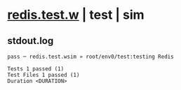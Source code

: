# [redis.test.w](../../../../../examples/tests/valid/redis.test.w) | test | sim

## stdout.log
```log
pass ─ redis.test.wsim » root/env0/test:testing Redis
 
Tests 1 passed (1)
Test Files 1 passed (1)
Duration <DURATION>
```

